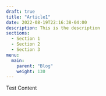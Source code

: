 ```yaml
---
draft: true
title: "Article1"
date: 2022-08-19T22:16:38-04:00
description: This is the description
sections:
  - Section 1
  - Section 2
  - Section 3
menu:
  main:
    parent: "Blog"
    weight: 130
---
```

Test Content
